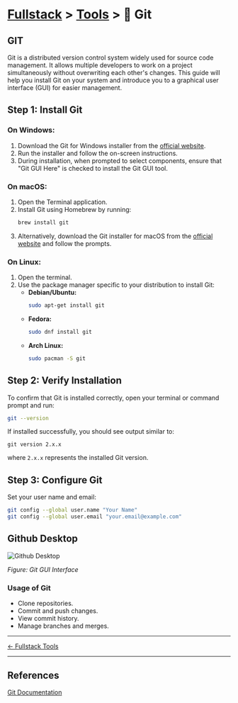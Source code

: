 # [Fullstack](../../) > [Tools](../) > 🔄 Git

## GIT
Git is a distributed version control system widely used for source code management.
It allows multiple developers to work on a project simultaneously without overwriting each other's changes.
This guide will help you install Git on your system and introduce you to a graphical user interface (GUI) for easier management.

## Step 1: Install Git
### On Windows:
1. Download the Git for Windows installer from the [official website](https://gitforwindows.org/).
2. Run the installer and follow the on-screen instructions.
3. During installation, when prompted to select components, ensure that "Git GUI Here" is checked to install the Git GUI tool.

### On macOS:
1. Open the Terminal application.
2. Install Git using Homebrew by running:
   ```sh
   brew install git
   ```
3. Alternatively, download the Git installer for macOS from the [official website](https://git-scm.com/download/mac) and follow the prompts.

### On Linux:
1. Open the terminal.
2. Use the package manager specific to your distribution to install Git:
   - **Debian/Ubuntu:**
     ```sh
     sudo apt-get install git
     ```
   - **Fedora:**
     ```sh
     sudo dnf install git
     ```
   - **Arch Linux:**
     ```sh
     sudo pacman -S git
     ```

## Step 2: Verify Installation
To confirm that Git is installed correctly, open your terminal or command prompt and run:
```sh
git --version
```
If installed successfully, you should see output similar to:
```
git version 2.x.x
```
where `2.x.x` represents the installed Git version.

## Step 3: Configure Git
Set your user name and email:
```sh
git config --global user.name "Your Name"
git config --global user.email "your.email@example.com"
```

## Github Desktop

![Github Desktop](https://git-scm.com/images/guis/github-desktop@2x.png)

*Figure: Git GUI Interface*

### Usage of Git

- Clone repositories.
- Commit and push changes.
- View commit history.
- Manage branches and merges.

---

[← Fullstack Tools ](../)

---

## References
[Git Documentation](https://git-scm.com/doc)
